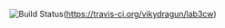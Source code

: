 ![Build Status](https://travis-ci.org/vikydragun/lab3cw.svg?branch=master)(https://travis-ci.org/vikydragun/lab3cw)

